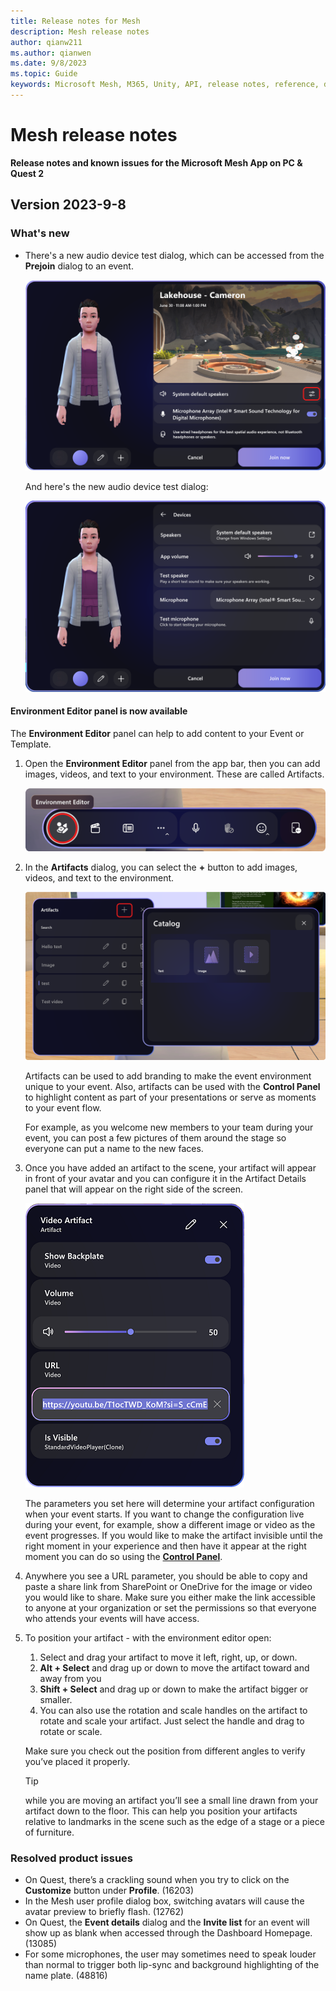 ```yaml
---
title: Release notes for Mesh
description: Mesh release notes
author: qianw211    
ms.author: qianwen
ms.date: 9/8/2023
ms.topic: Guide
keywords: Microsoft Mesh, M365, Unity, API, release notes, reference, documentation, features, performance
---
```


# Mesh release notes

**Release notes and known issues for the Microsoft Mesh App on PC & Quest 2**

## Version 2023-9-8

### What's new

* There's a new audio device test dialog, which can be accessed from the **Prejoin** dialog to an event.

    ![A screenshot of the Mesh prejoin screen](media/mesh-prejoin-screen.png)

    And here's the new audio device test dialog:

    ![A screenshot of the audio device test dialog that can be accessed from the prejoin screen](media/audio-device-test-ui.png)

#### Environment Editor panel is now available

The **Environment Editor** panel can help to add content to your Event or Template. 

1. Open the **Environment Editor** panel from the app bar, then you can add images, videos, and text to your environment. These are called Artifacts.  

    ![A screenshot of the Mesh event app bar](media/environment-editor.png)

2. In the **Artifacts** dialog, you can select the **+** button to add images, videos, and text to the environment.

    ![A screenshot of the Artifacts dialog](media/artifacts-dialog.png)

    Artifacts can be used to add branding to make the event environment unique to your event. Also, artifacts can be used with the **Control Panel** to highlight content as part of your presentations or serve as moments to your event flow.

    For example, as you welcome new members to your team during your event, you can post a few pictures of them around the stage so everyone can put a name to the new faces.

3. Once you have added an artifact to the scene, your artifact will appear in front of your avatar and you can configure it in the Artifact Details panel that will appear on the right side of the screen. 

    ![A screenshot of the Artifacts details panel](media/video-artifact.png)
 
    The parameters you set here will determine your artifact configuration when your event starts. If you want to change the configuration live during your event, for example, show a different image or video as the event progresses. If you would like to make the artifact invisible until the right moment in your experience and then have it appear at the right moment you can do so using the [**Control Panel**](../use/events-guide/customize-event.md#prepare-content-with-the-control-panel). </mark>

4. Anywhere you see a URL parameter, you should be able to copy and paste a share link from SharePoint or OneDrive for the image or video you would like to share. Make sure you either make the link accessible to anyone at your organization or set the permissions so that everyone who attends your events will have access. 
1. To position your artifact - with the environment editor open:

    1. Select and drag your artifact to move it left, right, up, or down. 
    1. **Alt + Select** and drag up or down to move the artifact toward and away from you 
    1. **Shift + Select** and drag up or down to make the artifact bigger or smaller. 
    1. You can also use the rotation and scale handles on the artifact to rotate and scale your artifact. Just select the handle and drag to rotate or scale. 
 
    Make sure you check out the position from different angles to verify you’ve placed it properly. 
    
    >[!Tip]
    >while you are moving an artifact you’ll see a small line drawn from your artifact down to the floor. This can help you position your artifacts relative to landmarks in the scene such as the edge of a stage or a piece of furniture. 

### Resolved product issues

* On Quest, there’s a crackling sound when you try to click on the **Customize** button under **Profile**. (16203)
* In the Mesh user profile dialog box, switching avatars will cause the avatar preview to briefly flash. (12762)
* On Quest, the **Event details** dialog and the **Invite list** for an event will show up as blank when accessed through the Dashboard Homepage. (13085)
* For some microphones, the user may sometimes need to speak louder than normal to trigger both lip-sync and background highlighting of the name plate. (48816)
